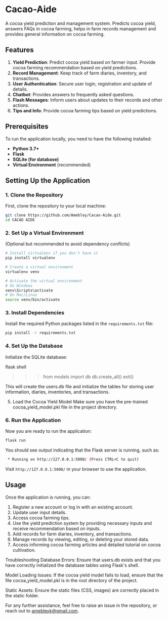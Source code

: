# Cacao-Aide
A cocoa yield prediction and management system. Predicts cocoa yield, answers FAQs in cocoa farming, helps in farm records management and provides general information on cocoa farming.


## Features
1. **Yield Prediction**: Predict cocoa yield based on farmer input. Provide cocoa farming recommendation based on yield predictions.
2. **Record Management**: Keep track of farm diaries, inventory, and transactions.
3. **User Authentication**: Secure user login, registration and update of details.
4. **Chatbot**: Provides answers to frequently asked questions.
5. **Flash Messages**: Inform users about updates to their records and other actions.
6. **Tips and Info**: Provide cocoa farming tips based on yield predictions.

## Prerequisites
To run the application locally, you need to have the following installed:

- **Python 3.7+**
- **Flask**
- **SQLite (for database)**
- **Virtual Environment** (recommended)


## Setting Up the Application

### 1. Clone the Repository
First, clone the repository to your local machine:

```bash
git clone https://github.com/Amebley/Cacao-Aide.git
cd CACAO AIDE
```

### 2. Set Up a Virtual Environment
(Optional but recommended to avoid dependency conflicts)

```bash
# Install virtualenv if you don't have it
pip install virtualenv

# Create a virtual environment
virtualenv venv

# Activate the virtual environment
# On Windows
venv\Scripts\activate
# On Mac/Linux
source venv/bin/activate
```

### 3. Install Dependencies
Install the required Python packages listed in the `requirements.txt` file:

```bash
pip install -r requirements.txt
```

### 4. Set Up the Database
Initialize the SQLite database:

flask shell
>>> from models import db
>>> db.create_all()
>>> exit()

This will create the users.db file and initialize the tables for storing user information, diaries, inventories, and transactions.


5. Load the Cocoa Yield Model
Make sure you have the pre-trained cocoa_yield_model.pkl file in the project directory.

### 6. Run the Application
Now you are ready to run the application:

```bash
flask run
```

You should see output indicating that the Flask server is running, such as:

```bash
 * Running on http://127.0.0.1:5000/ (Press CTRL+C to quit)
```

Visit `http://127.0.0.1:5000/` in your browser to use the application.

## Usage
Once the application is running, you can:

1. Register a new account or log in with an existing account.
2. Update user input details.
3. Access cocoa farming tips.
4.  Use the yield prediction system by providing necessary inputs and receive recommendation based on inputs.
5. Add records for farm diaries, inventory, and transactions.
6. Manage records by viewing, editing, or deleting your stored data.
7. Access informing cocoa farming articles and detailed tutorial on cocoa cultivation.


Troubleshooting
Database Errors: Ensure that users.db exists and that you have correctly initialized the database tables using Flask's shell.

Model Loading Issues: If the cocoa yield model fails to load, ensure that the file cocoa_yield_model.pkl is in the root directory of the project.

Static Assets: Ensure the static files (CSS, images) are correctly placed in the static folder.


For any further assistance, feel free to raise an issue in the repository, or reach out to amebleyk@gmail.com.
